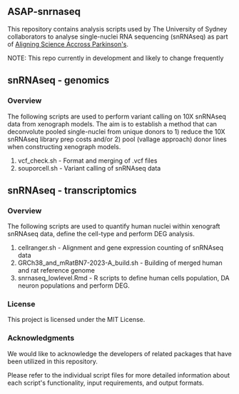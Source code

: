 ## ASAP-snrnaseq

This repository contains analysis scripts used by The University of Sydney collaborators to analyse single-nuclei RNA sequencing (snRNAseq) as part of [Aligning Science Accross Parkinson's](https://parkinsonsroadmap.org/#).

NOTE: This repo currently in development and likely to change frequently 
 

## snRNAseq - genomics
### Overview
The following scripts are used to perform variant calling on 10X snRNAseq data from xenograph models. The aim is to establish a method that can deconvolute pooled single-nuclei from unique donors to 1) reduce the 10X snRNAseq library prep costs and/or 2) pool (vallage approach) donor lines when constructing xenograph models.

1. vcf_check.sh - Format and merging of .vcf files
2. souporcell.sh - Variant calling of snRNAseq data

## snRNAseq - transcriptomics
### Overview
The following scripts are used to quantify human nuclei within xenograft snRNAseq data, define the cell-type and perform DEG analysis. 

1. cellranger.sh - Alignment and gene expression counting of snRNAseq data
2. GRCh38_and_mRatBN7-2023-A_build.sh - Building of merged human and rat reference genome
3. snrnaseq_lowlevel.Rmd - R scripts to define human cells population, DA neuron populations and perform DEG.

### License
This project is licensed under the MIT License.

### Acknowledgments
We would like to acknowledge the developers of related packages that have been utilized in this repository.

Please refer to the individual script files for more detailed information about each script's functionality, input requirements, and output formats.
